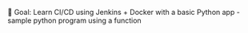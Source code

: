 🧱 Goal: Learn CI/CD using Jenkins + Docker with a basic Python app
-sample python program using a function 
